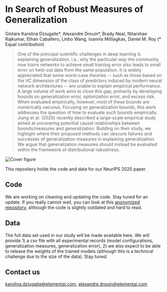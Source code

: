# In Search of Robust Measures of Generalization

Gintare Karolina Dziugaite\*, Alexandre Drouin\*, Brady Neal, Nitarshan Rajkumar, Ethan Caballero, Linbo Wang, Ioannis Mitliagkas, Daniel M. Roy
(\* Equal contribution)

>One of the principal scientific challenges in deep learning is explaining generalization, i.e., why the particular way the community now trains networks to achieve small training error also leads to small error on held-out data from the same population. It is widely appreciated that some worst-case theories -- such as those based on the VC dimension of the class of predictors induced by modern neural network architectures -- are unable to explain empirical performance. A large volume of work aims to close this gap, primarily by developing bounds on generalization error, optimization error, and excess risk. When evaluated empirically, however, most of these bounds are numerically vacuous. Focusing on generalization bounds, this work addresses the question of how to evaluate such bounds empirically. Jiang et al. (2020) recently described a large-scale empirical study aimed at uncovering potential causal relationships between bounds/measures and generalization. Building on their study, we highlight where their proposed methods can obscure failures and successes of generalization measures in explaining generalization. We argue that generalization measures should instead be evaluated within the framework of distributional robustness.


![Cover figure](https://github.com/nitarshan/robust-generalization-measures/raw/master/paper_graphic.png)

This repository holds the code and data for our NeurIPS 2020 paper.

## Code

We are working on cleaning and updating the code. Stay tuned for an update. If you really cannot wait, you can look at this [anonymized repository](https://github.com/nitarshan/banana-smoothie-recipe-1776), although the code is slightly outdated and hard to read.


## Data

The full data set used in our study will be made available here. We will provide 1) a csv file with all experimental records (model configurations, generalization measures, generalization error), 2) we also expect to be able to release the weights of the trained models (although this is a technical challenge due to the size of the data). Stay tuned.


## Contact us

karolina.dziugaite@elementai.com, alexandre.drouin@elementai.com

